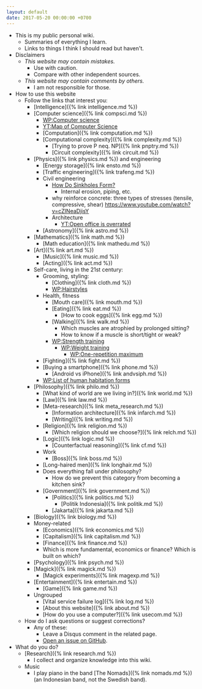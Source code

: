 ```yaml
---
layout: default
date: 2017-05-20 00:00:00 +0700
---
```


- This is my public personal wiki.
    - Summaries of everything I learn.
    - Links to things I think I should read but haven't.
- Disclaimers
    - *This website may contain mistakes.*
        - Use with caution.
        - Compare with other independent sources.
    - *This website may contain comments by others.*
        - I am not responsible for those.
- How to use this website
    - Follow the links that interest you:
        - [Intelligence]({% link intelligence.md %})
        - [Computer science]({% link compsci.md %})
            - [WP:Computer science](https://en.wikipedia.org/wiki/Computer_science)
            - [YT:Map of Computer Science](https://www.youtube.com/watch?v=SzJ46YA_RaA)
            - [Computation]({% link computation.md %})
            - [Computational complexity]({% link complexity.md %})
                - [Trying to prove P neq. NP]({% link pnptry.md %})
                - [Circuit complexity]({% link circuit.md %})
        - [Physics]({% link physics.md %}) and engineering
            - [Energy storage]({% link ensto.md %})
            - [Traffic engineering]({% link trafeng.md %})
            - Civil engineering
                - [How Do Sinkholes Form?](https://www.youtube.com/watch?v=e-DVIQPqS8E)
                    - Internal erosion, piping, etc.
                - why reinforce concrete: three types of stresses (tensile, compressive, shear)
                https://www.youtube.com/watch?v=cZINeaDjisY
                - Architecture
                    - [YT:Open office is overrated](https://www.youtube.com/watch?v=-p6WWRarjNs)
            - [Astronomy]({% link astro.md %})
        - [Mathematics]({% link math.md %})
            - [Math education]({% link mathedu.md %})
        - [Art]({% link art.md %})
            - [Music]({% link music.md %})
            - [Acting]({% link act.md %})
        - Self-care, living in the 21st century:
            - Grooming, styling:
                - [Clothing]({% link cloth.md %})
                - [WP:Hairstyles](https://en.wikipedia.org/wiki/List_of_hairstyles)
            - Health, fitness
                - [Mouth care]({% link mouth.md %})
                - [Eating]({% link eat.md %})
                    - [How to cook eggs]({% link egg.md %})
                - [Walking]({% link walk.md %})
                    - Which muscles are atrophied by prolonged sitting?
                    - How to know if a muscle is short/tight or weak?
                - [WP:Strength training](https://en.wikipedia.org/wiki/Strength_training)
                    - [WP:Weight training](https://en.wikipedia.org/wiki/Weight_training)
                        - [WP:One-repetition maximum](https://en.wikipedia.org/wiki/One-repetition_maximum)
            - [Fighting]({% link fight.md %})
            - [Buying a smartphone]({% link phone.md %})
                - [Android vs iPhone]({% link andvsiph.md %})
            - [WP:List of human habitation forms](https://en.wikipedia.org/wiki/List_of_human_habitation_forms)
        - [Philosophy]({% link philo.md %})
            - [What kind of world are we living in?]({% link world.md %})
            - [Law]({% link law.md %})
            - [Meta-research]({% link meta_research.md %})
                - [Information architecture]({% link infarch.md %})
                - [Writing]({% link writing.md %})
            - [Religion]({% link religion.md %})
                - [Which religion should we choose?]({% link relch.md %})
            - [Logic]({% link logic.md %})
                - [Counterfactual reasoning]({% link cf.md %})
            - Work
                - [Boss]({% link boss.md %})
            - [Long-haired men]({% link longhair.md %})
            - Does everything fall under philosophy?
                - How do we prevent this category from becoming a kitchen sink?
            - [Government]({% link government.md %})
                - [Politics]({% link politics.md %})
                    - [Politik Indonesia]({% link politik.md %})
                - [Jakarta]({% link jakarta.md %})
        - [Biology]({% link biology.md %})
        - Money-related
            - [Economics]({% link economics.md %})
            - [Capitalism]({% link capitalism.md %})
            - [Finance]({% link finance.md %})
            - Which is more fundamental, economics or finance? Which is built on which?
        - [Psychology]({% link psych.md %})
        - [Magick]({% link magick.md %})
            - [Magick experiments]({% link magexp.md %})
        - [Entertainment]({% link entertain.md %})
            - [Game]({% link game.md %})
        - Ungrouped
            - [Vital service failure log]({% link log.md %})
            - [About this website]({% link about.md %})
            - [How do you use a computer?]({% link usecom.md %})
    - How do I ask questions or suggest corrections?
        - Any of these:
            - Leave a Disqus comment in the related page.
            - [Open an issue on GitHub](https://github.com/edom/edom.github.io/issues).
- What do you do?
    - [Research]({% link research.md %})
        - I collect and organize knowledge into this wiki.
    - Music
        - I play piano in the band [The Nomads]({% link nomads.md %}) (an Indonesian band, not the Swedish band).
